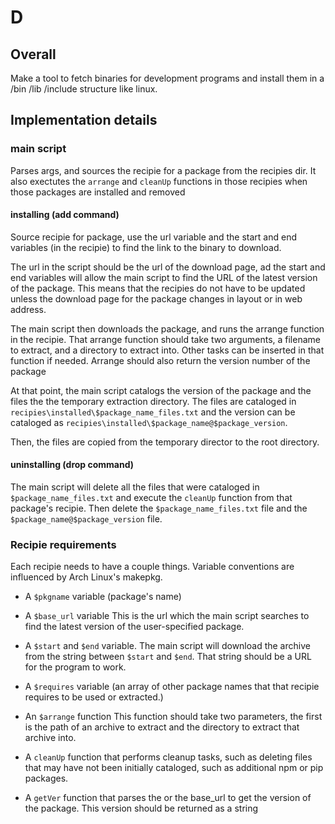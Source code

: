 # D

## Overall
Make a tool to fetch binaries for development programs and install them in a /bin /lib /include structure like linux.

## Implementation details 

### main script
Parses args, and sources the recipie for a package from the recipies dir. It also exectutes the `arrange` and `cleanUp` functions in those recipies when those packages are installed and removed

#### installing (add command)
Source recipie for package, use the url variable and the start and end variables (in the recipie) to find the link to the binary to download. 

The url in the script should be the url of the download page, ad the start and end variables will allow the main script to find the URL of the latest version of the package. This means that the recipies do not have to be updated unless the download page for the package changes in layout or in web address.

The main script then downloads the package, and runs the arrange function in the recipie. That arrange function should take two arguments, a filename to extract, and a directory to extract into. Other tasks can be inserted in that function if needed. Arrange should also return the version number of the package

At that point, the main script catalogs the version of the package and the files the the temporary extraction directory. The files are cataloged in `recipies\installed\$package_name_files.txt` and the version can be cataloged as `recipies\installed\$package_name@$package_version`.

Then, the files are copied from the temporary director to the root directory.

#### uninstalling (drop command)
The main script will delete all the files that were cataloged in `$package_name_files.txt` and execute the `cleanUp` function from that package's recipie. Then delete the `$package_name_files.txt` file and the `$package_name@$package_version` file.

### Recipie requirements
Each recipie needs to have a couple things. Variable conventions are influenced by Arch Linux's makepkg.

+ A `$pkgname` variable (package's name)
+ A `$base_url` variable
	This is the url which the main script searches to find the latest version of the user-specified package.
+ A `$start` and `$end` variable.
	The main script will download the archive from the string between `$start` and `$end`. That string should be a URL for the program to work.
+ A `$requires` variable (an array of other package names that that recipie requires to be used or extracted.)
+ An `$arrange` function
	This function should take two parameters, the first is the path of an archive to extract and the directory to extract that archive into.
+ A `cleanUp` function that performs cleanup tasks, such as deleting files that may have not been initially cataloged, such as additional npm or pip packages.

+ A `getVer` function that parses the or the base_url to get the version of the package. This version should be returned as a string